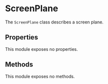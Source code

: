 # ScreenPlane

The `ScreenPlane` class describes a screen plane.

## Properties

This module exposes no properties.

## Methods

This module exposes no methods.

